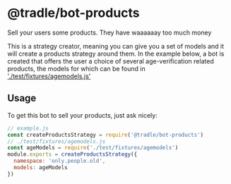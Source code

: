 
# @tradle/bot-products

Sell your users some products. They have waaaaaay too much money

This is a strategy creator, meaning you can give you a set of models and it will create a products strategy around them. In the example below, a bot is created that offers the user a choice of several age-verification related products, the models for which can be found in ['./test/fixtures/agemodels.js'](./test/fixtures/agemodels.js)

## Usage 

To get this bot to sell your products, just ask nicely:

```js
// example.js
const createProductsStrategy = require('@tradle/bot-products')
// ./test/fixtures/agemodels.js
const ageModels = require('./test/fixtures/agemodels')
module.exports = createProductsStrategy({
  namespace: 'only.people.old',
  models: ageModels
})
```
